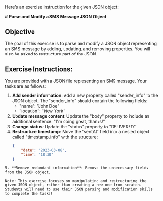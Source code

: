 Here's an exercise instruction for the given JSON object:

**# Parse and Modify a SMS Message JSON Object**

## **Objective**
The goal of this exercise is to parse and modify a JSON object representing an SMS message by adding, updating, and removing properties. You will also be asked to restructure part of the JSON.

## **Exercise Instructions:**

You are provided with a JSON file representing an SMS message.
Your tasks are as follows:

1. **Add sender information**: Add a new property called "sender_info" to the JSON object. The "sender_info" should contain the following fields:
    - "name": "John Doe"
    - "location": "New York"
2. **Update message content**: Update the "body" property to include an additional sentence: "I'm doing great, thanks!"
3. **Change status**: Update the "status" property to "DELIVERED".
4. **Restructure timestamp**: Move the "sentAt" field into a nested object called "timestamp_info" with the structure:
    ```json
    {
        "date": "2023-03-08",
        "time": "18:30"
    }
```
5. **Remove redundant information**: Remove the unnecessary fields from the JSON object.

Note: This exercise focuses on manipulating and restructuring the given JSON object, rather than creating a new one from scratch. Students will need to use their JSON parsing and modification skills to complete the tasks!